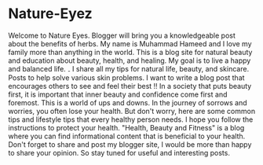 # Nature-Eyez
Welcome to Nature Eyes. Blogger will bring you a knowledgeable post about the benefits of herbs. My name is Muhammad Hameed and I love my family more than anything in the world. This is a blog site for natural beauty and education about beauty, health, and healing. My goal is to live a happy and balanced life. ۔ I share all my tips for natural life, beauty, and skincare. Posts to help solve various skin problems. I want to write a blog post that encourages others to see and feel their best !! In a society that puts beauty first, it is important that inner beauty and confidence come first and foremost. This is a world of ups and downs. In the journey of sorrows and worries, you often lose your health. But don't worry, here are some common tips and lifestyle tips that every healthy person needs. I hope you follow the instructions to protect your health. "Health, Beauty and Fitness" is a blog where you can find informational content that is beneficial to your health. Don't forget to share and post my blogger site, I would be more than happy to share your opinion. So stay tuned for useful and interesting posts.

